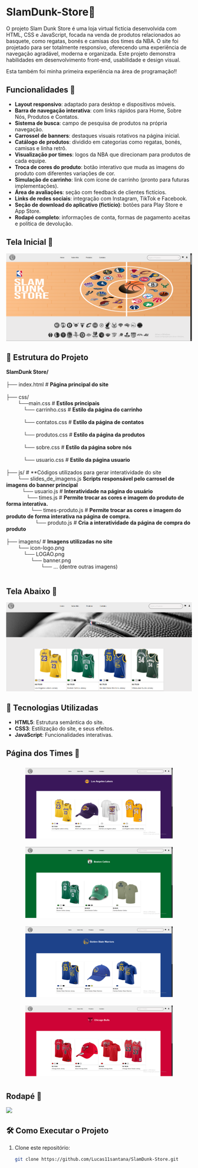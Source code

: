 ﻿# SlamDunk-Store🏀

O projeto Slam Dunk Store é uma loja virtual fictícia desenvolvida com HTML, CSS e JavaScript, focada na venda de produtos relacionados ao basquete, como regatas, bonés e camisas dos times da NBA. O site foi projetado para ser totalmente responsivo, oferecendo uma experiência de navegação agradável, moderna e organizada. Este projeto demonstra habilidades em desenvolvimento front-end, usabilidade e design visual.

Esta também foi minha primeira experiência na área de programação!!


## Funcionalidades 🌟

- **Layout responsivo**: adaptado para desktop e dispositivos móveis.
- **Barra de navegação interativa**: com links rápidos para Home, Sobre Nós, Produtos e Contatos.
- **Sistema de busca**: campo de pesquisa de produtos na própria navegação.
- **Carrossel de banners**: destaques visuais rotativos na página inicial.
- **Catálogo de produtos**: dividido em categorias como regatas, bonés, camisas e linha retrô.
- **Visualização por times**: logos da NBA que direcionam para produtos de cada equipe.
- **Troca de cores do produto**: botão interativo que muda as imagens do produto com diferentes variações de cor.
- **Simulação de carrinho**: link com ícone de carrinho (pronto para futuras implementações).
- **Área de avaliações**: seção com feedback de clientes fictícios.
- **Links de redes sociais**: integração com Instagram, TikTok e Facebook.
- **Seção de download do aplicativo (fictício)**: botões para Play Store e App Store.
- **Rodapé completo**: informações de conta, formas de pagamento aceitas e política de devolução.

## Tela Inicial 📸

<img src="imagens/captura1.png">

## 📂 Estrutura do Projeto

**SlamDunk Store/**<br> <br>
├── index.html  # **Página principal do site** <br><br>
               ├── css/ <br>
                &#8287;&#8287;&#8287;&#8287;&#8287;&#8287;&#8287;&#8287;└──main.css # **Estilos principais** <br>
                &#8287;&#8287;&#8287;&#8287;&#8287;&#8287;&#8287;&#8287;&#8287;&#8287;&#8287;&#8287;└── carrinho.css  # **Estilo da página do carrinho** <br><br>
                &#8287;&#8287;&#8287;&#8287;&#8287;&#8287;&#8287;&#8287;&#8287;&#8287;&#8287;&#8287;└── contatos.css  # **Estilo da página de contatos** <br><br>
                &#8287;&#8287;&#8287;&#8287;&#8287;&#8287;&#8287;&#8287;&#8287;&#8287;&#8287;&#8287;└── produtos.css  # **Estilo da página da produtos** <br><br>
                &#8287;&#8287;&#8287;&#8287;&#8287;&#8287;&#8287;&#8287;&#8287;&#8287;&#8287;&#8287;└── sobre.css  # **Estilo da página sobre nós** <br><br>
                &#8287;&#8287;&#8287;&#8287;&#8287;&#8287;&#8287;&#8287;&#8287;&#8287;&#8287;&#8287;└── usuario.css  # **Estilo da página usuario** <br><br>
              ├── js/ # **Códigos utilizados para gerar interatividade do site<br>
                 &#8287;&#8287;&#8287;&#8287;&#8287;&#8287;&#8287;&#8287;└── slides_de_imagens.js **Scripts responsável pelo carrosel de imagens do banner principal** <br>
                  &#8287;&#8287;&#8287;&#8287;&#8287;&#8287;&#8287;&#8287;&#8287;&#8287;&#8287;└── usuario.js  # **Interatividade na página do usuário** <br>
                    &#8287;&#8287;&#8287;&#8287;&#8287;&#8287;&#8287;&#8287;&#8287;&#8287;&#8287;&#8287;&#8287;&#8287;└── times.js  # **Permite trocar as cores e imagem do produto de forma interativa.** <br>
                     &#8287;&#8287;&#8287;&#8287;&#8287;&#8287;&#8287;&#8287;&#8287;&#8287;&#8287;&#8287;&#8287;&#8287;&#8287;&#8287;&#8287;└── times-produto.js  # **Permite trocar as cores e imagem do produto de forma interativa na página de compra.** <br>
                      &#8287;&#8287;&#8287;&#8287;&#8287;&#8287;&#8287;&#8287;&#8287;&#8287;&#8287;&#8287;&#8287;&#8287;&#8287;&#8287;&#8287;&#8287;&#8287;&#8287;└── produto.js  # **Cria a interatividade da página de compra do produto** <br><br>
              ├── imagens/  # **Imagens utilizadas no site** <br>
                 &#8287;&#8287;&#8287;&#8287;&#8287;&#8287;&#8287;&#8287;└── icon-logo.png <br>
                  &#8287;&#8287;&#8287;&#8287;&#8287;&#8287;&#8287;&#8287;&#8287;&#8287;&#8287;&#8287;└── LOGAO.png <br>
                     &#8287;&#8287;&#8287;&#8287;&#8287;&#8287;&#8287;&#8287;&#8287;&#8287;&#8287;&#8287;&#8287;&#8287;&#8287;&#8287;&#8287;└── banner.png <br>
                      &#8287;&#8287;&#8287;&#8287;&#8287;&#8287;&#8287;&#8287;&#8287;&#8287;&#8287;&#8287;&#8287;&#8287;&#8287;&#8287;&#8287;&#8287;&#8287;&#8287;&#8287;&#8287;&#8287;&#8287;└── ... (dentre outras imagens) <br>
<br>

## Tela Abaixo 📸

<img src="imagens/Captura2.png">

## 🚀 Tecnologias Utilizadas

- **HTML5**: Estrutura semântica do site.
- **CSS3**: Estilização do site, e seus efeitos.
- **JavaScript**: Funcionalidades interativas.

## Página dos Times 🏀

<p align="center">
  <img src="imagens/captura2.png" alt="Imagem 1" width="400" style="margin: 10px;">
  <img src="imagens/captura3.png" alt="Imagem 2" width="400" style="margin: 10px;">
  <img src="imagens/captura4.png" alt="Imagem 3" width="400" style="margin: 10px;">
  <img src="imagens/captura5.png" alt="Imagem 4" width="400" style="margin: 10px;">
</p>


## Rodapé 📸

<img src="imagens/rodapé.png">

## 🛠️ Como Executar o Projeto

1. Clone este repositório:
   ```bash
   git clone https://github.com/Lucas11santana/SlamDunk-Store.git

